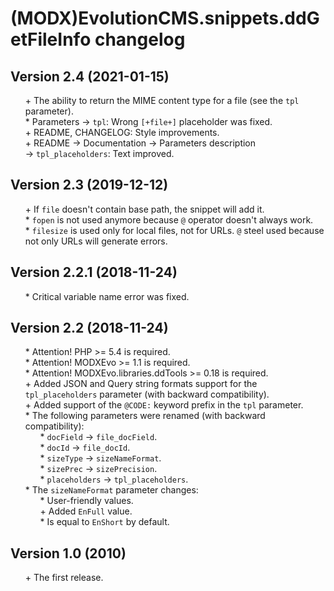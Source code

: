 # (MODX)EvolutionCMS.snippets.ddGetFileInfo changelog


## Version 2.4 (2021-01-15)
* \+ The ability to return the MIME content type for a file (see the `tpl` parameter).
* \* Parameters → `tpl`: Wrong `[+file+]` placeholder was fixed.
* \+ README, CHANGELOG: Style improvements.
* \+ README → Documentation → Parameters description → `tpl_placeholders`: Text improved.


## Version 2.3 (2019-12-12)
* \+ If `file` doesn't contain base path, the snippet will add it.
* \* `fopen` is not used anymore because `@` operator doesn't always work.
* \* `filesize` is used only for local files, not for URLs. `@` steel used because not only URLs will generate errors.


## Version 2.2.1 (2018-11-24)
* \* Critical variable name error was fixed.


## Version 2.2 (2018-11-24)
* \* Attention! PHP >= 5.4 is required.
* \* Attention! MODXEvo >= 1.1 is required.
* \* Attention! MODXEvo.libraries.ddTools >= 0.18 is required.
* \+ Added JSON and Query string formats support for the `tpl_placeholders` parameter (with backward compatibility).
* \+ Added support of the `@CODE:` keyword prefix in the `tpl` parameter.
* \* The following parameters were renamed (with backward compatibility):
	* \* `docField` → `file_docField`.
	* \* `docId` → `file_docId`.
	* \* `sizeType` → `sizeNameFormat`.
	* \* `sizePrec` → `sizePrecision`.
	* \* `placeholders` → `tpl_placeholders`.
* \* The `sizeNameFormat` parameter changes:
	* \* User-friendly values.
	* \+ Added `EnFull` value.
	* \* Is equal to `EnShort` by default.


## Version 1.0 (2010)
* \+ The first release.


<link rel="stylesheet" type="text/css" href="https://DivanDesign.ru/assets/files/ddMarkdown.css" />
<style>ul{list-style:none;}</style>